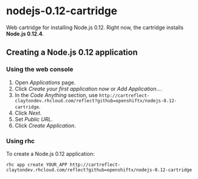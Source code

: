 # nodejs-0.12-cartridge

Web cartridge for installing Node.js 0.12.
Right now, the cartridge installs **Node.js 0.12.4**.

## Creating a Node.js 0.12 application

### Using the web console

1. Open *Applications* page.
2. Click *Create your first application now* or *Add Application...*.
3. In the *Code Anything* section, use `http://cartreflect-claytondev.rhcloud.com/reflect?github=openshiftx/nodejs-0.12-cartridge`.
4. Click *Next*.
5. Set *Public URL*.
6. Click *Create Application*.

### Using rhc

To create a Node.js 0.12 application:

`rhc app create YOUR_APP http://cartreflect-claytondev.rhcloud.com/reflect?github=openshiftx/nodejs-0.12-cartridge`
